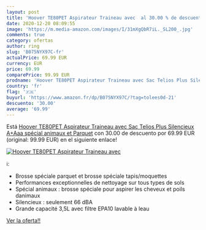 ```yaml
---
layout: post
title: 'Hoover TE80PET Aspirateur Traineau avec  al 30.00 % de descuento'
date: 2020-12-20 08:09:55
image: 'https://m.media-amazon.com/images/I/31mXgQbR7iL._SL200_.jpg'
comments: true
category: ofertas
author: ring
slug: 'B075NYX97C-fr'
actualPrice: 69.99 EUR
currency: EUR
price: 69.99
comparePrice: 99.99 EUR
prodname: 'Hoover TE80PET Aspirateur Traineau avec Sac Telios Plus Silencieux A+Aaa spécial animaux et Parquet'
country: 'fr'
flag: '🇫🇷'
buyurl: 'https://www.amazon.fr/dp/B075NYX97C/?tag=tolees0d-21'
descuento: '30.00'
average: '69.99'
---
```


Está [Hoover TE80PET Aspirateur Traineau avec Sac Telios Plus Silencieux A+Aaa spécial animaux et Parquet](https://www.amazon.fr/dp/B075NYX97C/?tag=tolees0d-21) con 30.00 de descuento por 69.99 EUR (original: 99.99 EUR) en el siguiente enlace!

[![Hoover TE80PET Aspirateur Traineau avec ](https://m.media-amazon.com/images/I/31mXgQbR7iL._SL200_.jpg)](https://www.amazon.fr/dp/B075NYX97C/?tag=tolees0d-21)

ℹ️:

- Brosse spéciale parquet et brosse spéciale tapis/moquettes
- Performances exceptionnelles de nettoyage sur tous types de sols
- Spécial animaux : brosse spéciale pour aspirer les cheveux et poils danimaux
- Silencieux : seulement 66 dBA
- Grande capacité 3,5L avec filtre EPA10 lavable à leau

[Ver la oferta!!](https://www.amazon.fr/dp/B075NYX97C/?tag=tolees0d-21)

